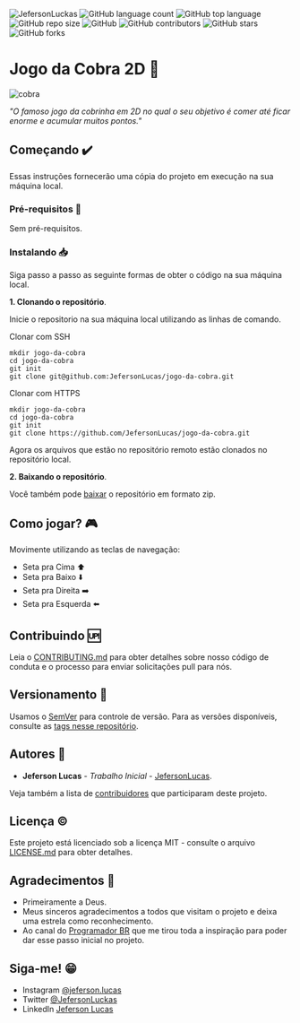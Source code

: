 ![JefersonLuckas](https://img.shields.io/badge/Jeferson%20Lucas-Efeito%20Matrix-green)
![GitHub language count](https://img.shields.io/github/languages/count/JefersonLucas/jogo-da-cobra)
![GitHub top language](https://img.shields.io/github/languages/top/JefersonLucas/jogo-da-cobra)
![GitHub repo size](https://img.shields.io/github/repo-size/JefersonLucas/jogo-da-cobra)
![GitHub](https://img.shields.io/github/license/JefersonLucas/jogo-da-cobra)
![GitHub contributors](https://img.shields.io/github/contributors/JefersonLucas/jogo-da-cobra)
![GitHub stars](https://img.shields.io/github/stars/JefersonLucas/jogo-da-cobra?style=social)
![GitHub forks](https://img.shields.io/github/forks/JefersonLucas/jogo-da-cobra?style=social)

# Jogo da Cobra 2D :snake:

![cobra](https://user-images.githubusercontent.com/39635734/82859923-79bc2580-9eee-11ea-9f88-b1de5e3c6884.gif)

_"O famoso jogo da cobrinha em 2D no qual o seu objetivo é comer até ficar enorme e acumular muitos pontos."_

## Começando :heavy_check_mark:

Essas instruções fornecerão uma cópia do projeto em execução na sua máquina local.

### Pré-requisitos :pencil:

Sem pré-requisitos.

### Instalando :inbox_tray:
Siga passo a passo as seguinte formas de obter o código na sua máquina local.

**1. Clonando o repositório**.

Inicie o repositorio na sua máquina local utilizando as linhas de comando.

Clonar com SSH
```
mkdir jogo-da-cobra
cd jogo-da-cobra
git init
git clone git@github.com:JefersonLucas/jogo-da-cobra.git
```
Clonar com HTTPS 
```
mkdir jogo-da-cobra
cd jogo-da-cobra
git init
git clone https://github.com/JefersonLucas/jogo-da-cobra.git
```
Agora os arquivos que estão no repositório remoto estão clonados no repositório local.

**2. Baixando o repositório**.

Você também pode [baixar](https://github.com/JefersonLucas/jogo-da-cobra/archive/master.zip) o repositório em formato zip.

## Como jogar? :video_game:

Movimente utilizando as teclas de navegação: 
- Seta pra Cima :arrow_up:
- Seta pra Baixo :arrow_down:
- Seta pra Direita :arrow_right:
- Seta pra Esquerda :arrow_left:

## Contribuindo :up:

Leia o [CONTRIBUTING.md](https://github.com/JefersonLucas/jogo-da-cobra/blob/master/CONTRIBUTING.md) para obter detalhes sobre nosso código de conduta e o processo para enviar solicitações pull para nós.

## Versionamento :scroll:

Usamos o [SemVer](https://semver.org/lang/pt-BR/) para controle de versão. Para as versões disponíveis, consulte as [tags nesse repositório](https://github.com/JefersonLucas/jogo-da-cobra/tags). 

## Autores :pray:

* **Jeferson Lucas** - *Trabalho Inicial* - [JefersonLucas](https://github.com/JefersonLucas).

Veja também a lista de [contribuidores](https://github.com/JefersonLucas/jogo-da-cobra/contributors) que participaram deste projeto.

## Licença :copyright:

Este projeto está licenciado sob a licença MIT - consulte o arquivo [LICENSE.md](https://github.com/JefersonLucas/jogo-da-cobra/blob/master/LICENSE) para obter detalhes.

## Agradecimentos :clap:

* Primeiramente a Deus. 
* Meus sinceros agradecimentos a todos que visitam o projeto e deixa uma estrela como reconhecimento.
* Ao canal do [Programador BR](https://www.youtube.com/watch?v=Hua1OSXitdQ) que me tirou toda a inspiração para poder dar esse passo inicial no projeto.

## Siga-me! :grin:

* Instagram [@jeferson.lucas](https://instagram.com/jeferson.luckas/)
* Twitter [@JefersonLuckas](https://twitter.com/JefersonLuckas)
* LinkedIn [Jeferson Lucas](https://www.linkedin.com/in/jeferson-lucas)